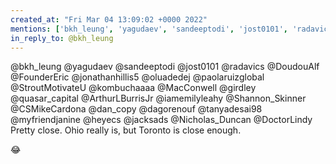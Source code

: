 ```yaml
---
created_at: "Fri Mar 04 13:09:02 +0000 2022"
mentions: ['bkh_leung', 'yagudaev', 'sandeeptodi', 'jost0101', 'radavics', 'DoudouAlf', 'FounderEric', 'jonathanhillis5', 'oluadedej', 'paolaruizglobal', 'StroutMotivateU', 'kombuchaaaa', 'MacConwell', 'girdley', 'quasar_capital', 'ArthurLBurrisJr', 'iamemilyleahy', 'Shannon_Skinner', 'CSMikeCardona', 'dan_copy', 'dagorenouf', 'tanyadesai98', 'myfriendjanine', 'heyecs', 'jacksads', 'Nicholas_Duncan', 'DoctorLindy']
in_reply_to: @bkh_leung
---
```


@bkh_leung @yagudaev @sandeeptodi @jost0101 @radavics @DoudouAlf @FounderEric @jonathanhillis5 @oluadedej @paolaruizglobal @StroutMotivateU @kombuchaaaa @MacConwell @girdley @quasar_capital @ArthurLBurrisJr @iamemilyleahy @Shannon_Skinner @CSMikeCardona @dan_copy @dagorenouf @tanyadesai98 @myfriendjanine @heyecs @jacksads @Nicholas_Duncan @DoctorLindy Pretty close. Ohio really is, but Toronto is close enough. 

😂